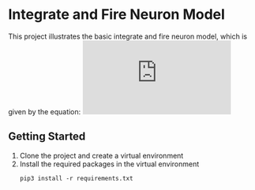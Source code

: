 # Integrate and Fire Neuron Model

This project illustrates the basic integrate and fire neuron model, which is given by the equation:
![](https://latex.codecogs.com/gif.latex?%5Ctau_v%20%5Cfrac%7Bdv%7D%7Bdt%7D%20%3D%20-v%20&plus;%20RI)

## Getting Started
1. Clone the project and create a virtual environment
2. Install the required packages in the virtual environment
   ```
   pip3 install -r requirements.txt
   ```
